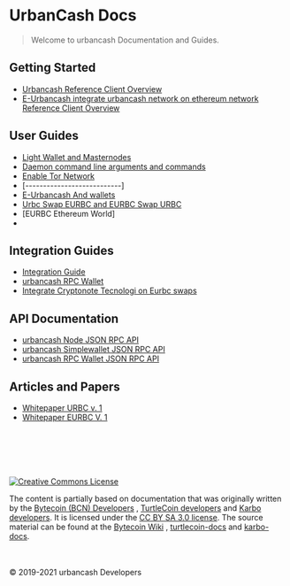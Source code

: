 # UrbanCash Docs

> Welcome to urbancash Documentation and Guides.

## Getting Started

* [Urbancash Reference Client Overview](urbancash-cli-guide.md)
* [E-Urbancash integrate urbancash network on ethereum network Reference Client Overview](eurbancash-cli-guide.md)


## User Guides

* [Light Wallet and Masternodes](light-wallet.md)
* [Daemon command line arguments and commands](urbancash-daemon.md)
* [Enable Tor Network](node-tor.md)
* [---------------------------]
* [E-Urbancash And wallets](Eurbc.md)
* [Urbc Swap EURBC and EURBC Swap URBC](swaps.md)
* [EURBC Ethereum World]
* 
## Integration Guides

* [Integration Guide](integration.md)
* [urbancash RPC Wallet](urbancash-walletd.md)
* [Integrate Cryptonote Tecnologi on Eurbc swaps ](eurbcswaps.md)

## API Documentation

* [urbancash Node JSON RPC API](node-json-rpc.md)
* [urbancash Simplewallet JSON RPC API](simplewallet-json-rpc.md)
* [urbancash RPC Wallet JSON RPC API](walletd-json-rpc.md)


## Articles and Papers
* [Whitepaper URBC  v. 1](https://urbancash.org/white-papper/)
* [Whitepaper EURBC V. 1](/eurbcwhitepapper.pdf)

\
\
\
\
\
[![Creative Commons License](https://licensebuttons.net/l/by-sa/3.0/88x31.png)](https://creativecommons.org/licenses/by-sa/3.0/)

The content is partially based on documentation that was originally written by the [Bytecoin (BCN) Developers](https://bytecoin.org/) , [TurtleCoin developers](https://github.com/turtlecoin/) and  [Karbo developers](https://github.com/Karbovanets). It is licensed under the [CC BY SA 3.0 license](https://creativecommons.org/licenses/by-sa/3.0/). The source material can be found at the [Bytecoin Wiki](https://github.com/bcndev/bytecoin) , [turtlecoin-docs](https://github.com/turtlecoin/turtlecoin-docs) and [karbo-docs](https://github.com/Karbovanets/docs).

\
\
&copy; 2019-2021 urbancash Developers
